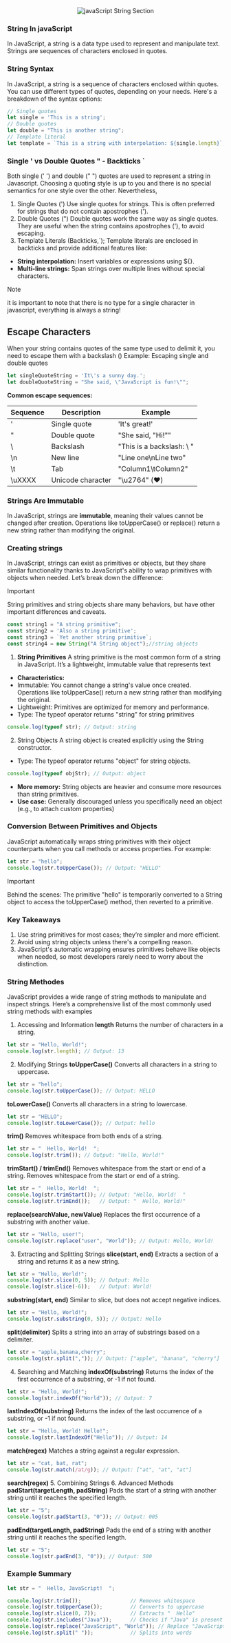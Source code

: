 <div align="center">
<img src="../../images/javaScript_Strings.png" alt="javaScript String Section"/>
</div>

### String In javaScript 
In JavaScript, a string is a data type used to represent and manipulate text. Strings are sequences of characters enclosed in quotes.
###  String Syntax 
In JavaScript, a string is a sequence of characters enclosed within quotes. You can use different types of quotes, depending on your needs. Here's a breakdown of the syntax options:
```javascript
// Single quotes
let single = 'This is a string';
// Double quotes
let double = "This is another string";
// Template literal
let template = `This is a string with interpolation: ${single.length}`;
```
### Single ' vs Double Quotes " - Backticks `
Both single (' ') and double (" ") quotes are used to represent a string in Javascript. Choosing a quoting style is up to you and there is no special semantics for one style over the other. Nevertheless,
1. Single Quotes (')
Use single quotes for strings. This is often preferred for strings that do not contain apostrophes (').
2. Double Quotes (")
Double quotes work the same way as single quotes. They are useful when the string contains apostrophes ('), to avoid escaping.
3. Template Literals (Backticks,`);
Template literals are enclosed in backticks and provide additional features like:
- **String interpolation:** Insert variables or expressions using ${}.
- **Multi-line strings:** Span strings over multiple lines without special characters.
>[!NOTE]
> it is important to note that there is no type for a single character in javascript, everything is always a string!
## Escape Characters
When your string contains quotes of the same type used to delimit it, you need to escape them with a backslash (\)
Example: Escaping single and double quotes
```javascript
let singleQuoteString = 'It\'s a sunny day.';
let doubleQuoteString = "She said, \"JavaScript is fun!\"";

```
**Common escape sequences:**    

|Sequence |Description|Example| 
|---------|-----------|-----|
|\'	      |Single quote	   |'It\'s great!'|
|\"	      |Double quote	   |"She said, \"Hi!\""|
|\\	      |Backslash	   |"This is a backslash: \\ "|
|\n	      |New line	       |"Line one\nLine two"|
|\t	      |Tab	           |"Column1\tColumn2"|
|\uXXXX	  |Unicode character	|"\u2764" (❤️)|


###  Strings Are Immutable
In JavaScript, strings are **immutable**, meaning their values cannot be changed after creation. Operations like 
toUpperCase() or replace() return a new string rather than modifying the original.
### Creating strings
In JavaScript, strings can exist as primitives or objects, but they share similar functionality thanks to JavaScript's ability to wrap primitives with objects when needed. Let’s break down the difference:
> [!IMPORTANT]
> String primitives and string objects share many behaviors, but have other important differences and caveats.
```javascript
const string1 = "A string primitive";
const string2 = 'Also a string primitive';
const string3 = `Yet another string primitive`;
const string4 = new String("A String object");//string objects
```
1. **String Primitives**
A string primitive is the most common form of a string in JavaScript. It’s a lightweight, immutable value that represents text
- **Characteristics:**
- Immutable: You cannot change a string's value once created. Operations like toUpperCase() return a new string 
  rather than modifying the original.
- Lightweight: Primitives are optimized for memory and performance.
- Type: The typeof operator returns "string" for string primitives
```javascript
console.log(typeof str); // Output: string
```
2. String Objects
A string object is created explicitly using the String constructor.
- Type: The typeof operator returns "object" for string objects.
```javascript
console.log(typeof objStr); // Output: object
```    
- **More memory:** String objects are heavier and consume more resources than string primitives.
- **Use case:** Generally discouraged unless you specifically need an object (e.g., to attach custom properties)
###  Conversion Between Primitives and Objects
JavaScript automatically wraps string primitives with their object counterparts when you call methods or access properties. For example:
```javascript
let str = "hello";
console.log(str.toUpperCase()); // Output: "HELLO"
```
>[!IMPORTANT]
>Behind the scenes: The primitive "hello" is temporarily converted to a String object to access the toUpperCase() 
> method, then reverted to a primitive.
### Key Takeaways
1. Use string primitives for most cases; they’re simpler and more efficient.
2. Avoid using string objects unless there's a compelling reason.
3. JavaScript's automatic wrapping ensures primitives behave like objects when needed, so most developers rarely need 
  to worry about the distinction.
### String Methodes 
JavaScript provides a wide range of string methods to manipulate and inspect strings. Here’s a comprehensive list of the most commonly used string methods with examples
1. Accessing and Information
**length**
Returns the number of characters in a string.
```javascript
let str = "Hello, World!";
console.log(str.length); // Output: 13
```
2. Modifying Strings
**toUpperCase()**
Converts all characters in a string to uppercase.
```javascript
let str = "hello";
console.log(str.toUpperCase()); // Output: HELLO
```
**toLowerCase()**
Converts all characters in a string to lowercase.
```javascript
let str = "HELLO";
console.log(str.toLowerCase()); // Output: hello
```
**trim()**
Removes whitespace from both ends of a string.
```javascript
let str = "  Hello, World!  ";
console.log(str.trim()); // Output: "Hello, World!"
```
**trimStart() / trimEnd()**
Removes whitespace from the start or end of a string.
Removes whitespace from the start or end of a string.
```javascript
let str = "  Hello, World!  ";
console.log(str.trimStart()); // Output: "Hello, World!  "
console.log(str.trimEnd());   // Output: "  Hello, World!"
```
**replace(searchValue, newValue)**
Replaces the first occurrence of a substring with another value.
```javascript
let str = "Hello, user!";
console.log(str.replace("user", "World")); // Output: Hello, World!
```
3. Extracting and Splitting Strings
   **slice(start, end)**
   Extracts a section of a string and returns it as a new string.
```javascript
let str = "Hello, World!";
console.log(str.slice(0, 5)); // Output: Hello
console.log(str.slice(-6));   // Output: World!
```
**substring(start, end)**
Similar to slice, but does not accept negative indices.
```javascript
let str = "Hello, World!";
console.log(str.substring(0, 5)); // Output: Hello
```
**split(delimiter)**
Splits a string into an array of substrings based on a delimiter.
```javascript
let str = "apple,banana,cherry";
console.log(str.split(",")); // Output: ["apple", "banana", "cherry"]

```
4. Searching and Matching
**indexOf(substring)**
   Returns the index of the first occurrence of a substring, or -1 if not found.
```javascript
let str = "Hello, World!";
console.log(str.indexOf("World")); // Output: 7
```
**lastIndexOf(substring)**
Returns the index of the last occurrence of a substring, or -1 if not found.
```javascript
let str = "Hello, World! Hello!";
console.log(str.lastIndexOf("Hello")); // Output: 14
```
**match(regex)**
Matches a string against a regular expression.
```javascript
let str = "cat, bat, rat";
console.log(str.match(/at/g)); // Output: ["at", "at", "at"]
```
**search(regex)**
5. Combining Strings
6. Advanced Methods
**padStart(targetLength, padString)**
Pads the start of a string with another string until it reaches the specified length.
```javascript
let str = "5";
console.log(str.padStart(3, "0")); // Output: 005
```
**padEnd(targetLength, padString)**
Pads the end of a string with another string until it reaches the specified length.
```javascript
let str = "5";
console.log(str.padEnd(3, "0")); // Output: 500
```
### Example Summary
```javascript
let str = "  Hello, JavaScript!  ";

console.log(str.trim());                // Removes whitespace
console.log(str.toUpperCase());         // Converts to uppercase
console.log(str.slice(0, 7));           // Extracts "  Hello"
console.log(str.includes("Java"));      // Checks if "Java" is present
console.log(str.replace("JavaScript", "World")); // Replace "JavaScript" with "World"
console.log(str.split(" "));            // Splits into words

```


